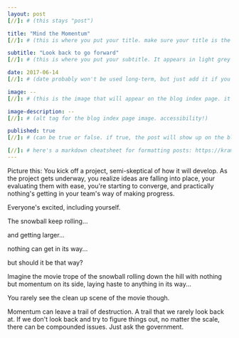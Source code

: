 ```yaml
---
layout: post
[//]: # (this stays "post")

title: "Mind the Momentum"
[//]: # (this is where you put your title. make sure your title is the same name as the file)

subtitle: "Look back to go forward"
[//]: # (this is where you put your subtitle. It appears in light grey under the title currently and underneath post on blog post index listing)

date: 2017-06-14
[//]: # (date probably won't be used long-term, but just add it if you want)

image: --
[//]: # (this is the image that will appear on the blog index page. it'll be a fixed dimension for all images used. I may have to have 2 images; one for the blog index page and one for the header of the post itself)

image-description: --
[//]: # (alt tag for the blog index page image. accessibility!)

published: true
[//]: # (can be true or false. if true, the post will show up on the blog index page, if not, it won't.)

[//]: # here's a markdown cheatsheet for formatting posts: https://kramdown.gettalong.org/quickref.html https://about.gitlab.com/2016/07/19/markdown-kramdown-tips-and-tricks/#applying-classes
---
```


Picture this:
You kick off a project, semi-skeptical of how it will develop. As the project gets underway, you realize ideas are falling into place, your evaluating them with ease, you're starting to converge, and practically nothing's getting in your team's way of making progress.

Everyone's excited, including yourself.

The snowball keep rolling...

and getting larger...

nothing can get in its way...

but should it be that way?

Imagine the movie trope of the snowball rolling down the hill with nothing but momentum on its side, laying haste to anything in its way...

You rarely see the clean up scene of the movie though.

Momentum can leave a trail of destruction. A trail that we rarely look back at. If we don't look back and try to figure things out, no matter the scale, there can be compounded issues. Just ask the government.
